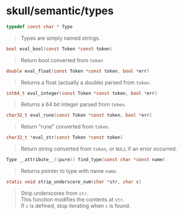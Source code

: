# skull/semantic/types

```c
typedef const char * Type
```

> Types are simply named strings.

```c
bool eval_bool(const Token *const token)
```

> Return bool converted from `token`

```c
double eval_float(const Token *const token, bool *err)
```

> Returns a float (actually a double) parsed from `token`.

```c
int64_t eval_integer(const Token *const token, bool *err)
```

> Returns a 64 bit integer parsed from `token`.

```c
char32_t eval_rune(const Token *const token, bool *err)
```

> Return "rune" converted from `token`.

```c
char32_t *eval_str(const Token *const token)
```

> Return string converted from `token`, or `NULL` if an error occurred.

```c
Type __attribute__((pure)) find_type(const char *const name)
```

> Returns pointer to type with name `name`.

```c
static void strip_underscore_num(char *str, char c)
```

> Strip underscores from `str`.
> \
> This function modifies the contents at `str`.
> \
> If `c` is defined, stop iterating when `c` is found.

